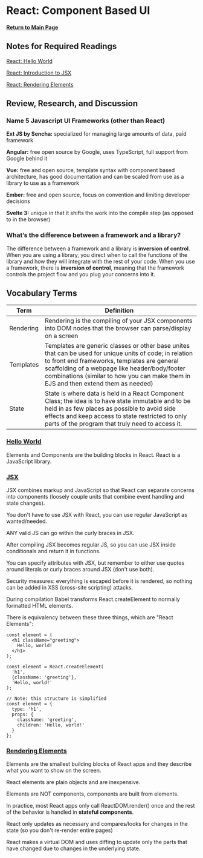 # React: Component Based UI

**[Return to Main Page](https://annethor.github.io/reading-notes/)**

## Notes for Required Readings

[React: Hello World](#hello-world)

[React: Introduction to JSX](#jsx)

[React: Rendering Elements](#rendering-elements)

## Review, Research, and Discussion

### Name 5 Javascript UI Frameworks (other than React)

**Ext JS by Sencha:** specialized for managing large amounts of data, paid framework

**Angular:** free open source by Google, uses TypeScript, full support from Google behind it

**Vue:** free and open source, template syntax with component based architecture, has good documentation and can be scaled from use as a library to use as a framework

**Ember:** free and open source, focus on convention and limiting developer decisions  

**Svelte 3:** unique in that it shifts the work into the compile step (as opposed to in the browser)

### What’s the difference between a framework and a library?

The difference between a framework and a library is **inversion of control**. When you are using a library, you direct when to call the functions of the library and how they will integrate with the rest of your code. When you use a framework, there is **inversion of control**, meaning that the framework controls the project flow and you plug your concerns into it.


## Vocabulary Terms

Term | Definition
---- | ----------
Rendering | Rendering is the compiling of your JSX components into DOM nodes that the browser can parse/display on a screen
Templates | Templates are generic classes or other base unites that can be used for unique units of code; in relation to front end frameworks, templates are general scaffolding of a webpage like header/body/footer combinations (similar to how you can make them in EJS and then extend them as needed)
State | State is where data is held in a React Component Class; the idea is to have state immutable and to be held in as few places as possible to avoid side effects and keep access to state restricted to only parts of the program that truly need to access it.

### [Hello World](https://reactjs.org/docs/hello-world.html)

Elements and Components are the building blocks in React. React is a JavaScript library.

### [JSX](https://reactjs.org/docs/introducing-jsx.html)

JSX combines markup and JavaScript so that React can separate concerns into components (loosely couple units that combine event handling and state changes).

You don't have to use JSX with React, you can use regular JavaScript as wanted/needed.

ANY valid JS can go within the curly braces in JSX.

After compiling JSX becomes regular JS, so you can use JSX inside conditionals and return it in functions.

You can specify attributes with JSX, but remember to either use quotes around literals or curly braces around JSX (don't use both).

Security measures: everything is escaped before it is rendered, so nothing can be added in XSS (cross-site scripting) attacks.

During compilation Babel transforms React.createElement to normally formatted HTML elements.

There is equivalency between these three things, which are "React Elements":

```JSX
const element = (
  <h1 className="greeting">
    Hello, world!
  </h1>
);

const element = React.createElement(
  'h1',
  {className: 'greeting'},
  'Hello, world!'
);

// Note: this structure is simplified
const element = {
  type: 'h1',
  props: {
    className: 'greeting',
    children: 'Hello, world!'
  }
};
```

### [Rendering Elements](https://reactjs.org/docs/rendering-elements.html)

Elements are the smallest building blocks of React apps and they describe what you want to show on the screen.

React elements are plain objects and are inexpensive.

Elements are NOT components, components are built from elements.

In practice, most React apps only call ReactDOM.render() once and the rest of the behavior is handled in **stateful components**.

React only updates as necessary and compares/looks for changes in the state (so you don't re-render entire pages)

React makes a virtual DOM and uses diffing to update only the parts that have changed due to changes in the underlying state.
